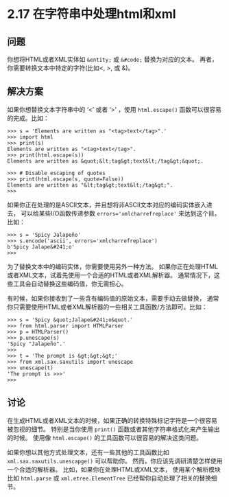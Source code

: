 

# 2.17 在字符串中处理html和xml

## 问题

你想将HTML或者XML实体如 `&entity;` 或 `&#code;` 替换为对应的文本。 再者，你需要转换文本中特定的字符(比如<, >, 或
&)。

## 解决方案

如果你想替换文本字符串中的 ‘<’ 或者 ‘>’ ，使用 `html.escape()` 函数可以很容易的完成。比如：

    
    
    >>> s = 'Elements are written as "<tag>text</tag>".'
    >>> import html
    >>> print(s)
    Elements are written as "<tag>text</tag>".
    >>> print(html.escape(s))
    Elements are written as &quot;&lt;tag&gt;text&lt;/tag&gt;&quot;.
    
    >>> # Disable escaping of quotes
    >>> print(html.escape(s, quote=False))
    Elements are written as "&lt;tag&gt;text&lt;/tag&gt;".
    >>>
    

如果你正在处理的是ASCII文本，并且想将非ASCII文本对应的编码实体嵌入进去， 可以给某些I/O函数传递参数
`errors='xmlcharrefreplace'` 来达到这个目。比如：

    
    
    >>> s = 'Spicy Jalapeño'
    >>> s.encode('ascii', errors='xmlcharrefreplace')
    b'Spicy Jalape&#241;o'
    >>>
    

为了替换文本中的编码实体，你需要使用另外一种方法。 如果你正在处理HTML或者XML文本，试着先使用一个合适的HTML或者XML解析器。
通常情况下，这些工具会自动替换这些编码值，你无需担心。

有时候，如果你接收到了一些含有编码值的原始文本，需要手动去做替换， 通常你只需要使用HTML或者XML解析器的一些相关工具函数/方法即可。比如：

    
    
    >>> s = 'Spicy &quot;Jalape&#241;o&quot.'
    >>> from html.parser import HTMLParser
    >>> p = HTMLParser()
    >>> p.unescape(s)
    'Spicy "Jalapeño".'
    >>>
    >>> t = 'The prompt is &gt;&gt;&gt;'
    >>> from xml.sax.saxutils import unescape
    >>> unescape(t)
    'The prompt is >>>'
    >>>
    

## 讨论

在生成HTML或者XML文本的时候，如果正确的转换特殊标记字符是一个很容易被忽视的细节。 特别是当你使用 `print()`
函数或者其他字符串格式化来产生输出的时候。 使用像 `html.escape()` 的工具函数可以很容易的解决这类问题。

如果你想以其他方式处理文本，还有一些其他的工具函数比如 `xml.sax.saxutils.unescapge()` 可以帮助你。
然而，你应该先调研清楚怎样使用一个合适的解析器。 比如，如果你在处理HTML或XML文本， 使用某个解析模块比如 `html.parse` 或
`xml.etree.ElementTree` 已经帮你自动处理了相关的替换细节。


